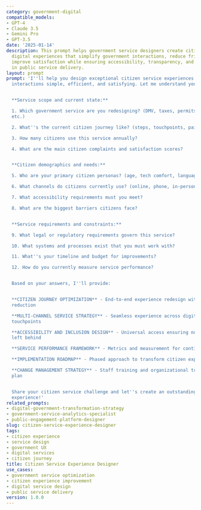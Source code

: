 ```yaml
---
category: government-digital
compatible_models:
- GPT-4
- Claude 3.5
- Gemini Pro
- GPT-3.5
date: '2025-01-14'
description: This prompt helps government service designers create citizen-centered
  digital experiences that simplify government interactions, reduce friction, and
  improve satisfaction while ensuring accessibility, transparency, and effectiveness
  in public service delivery.
layout: prompt
prompt: 'I''ll help you design exceptional citizen service experiences that make government
  interactions simple, efficient, and satisfying. Let me understand your service context:


  **Service scope and current state:**

  1. Which government service are you redesigning? (DMV, taxes, permits, benefits,
  etc.)

  2. What''s the current citizen journey like? (steps, touchpoints, pain points)

  3. How many citizens use this service annually?

  4. What are the main citizen complaints and satisfaction scores?


  **Citizen demographics and needs:**

  5. Who are your primary citizen personas? (age, tech comfort, languages, abilities)

  6. What channels do citizens currently use? (online, phone, in-person, mail)

  7. What accessibility requirements must you meet?

  8. What are the biggest barriers citizens face?


  **Service requirements and constraints:**

  9. What legal or regulatory requirements govern this service?

  10. What systems and processes exist that you must work with?

  11. What''s your timeline and budget for improvements?

  12. How do you currently measure service performance?


  Based on your answers, I''ll provide:


  **CITIZEN JOURNEY OPTIMIZATION** - End-to-end experience redesign with friction
  reduction

  **MULTI-CHANNEL SERVICE STRATEGY** - Seamless experience across digital and physical
  touchpoints

  **ACCESSIBILITY AND INCLUSION DESIGN** - Universal access ensuring no citizen is
  left behind

  **SERVICE PERFORMANCE FRAMEWORK** - Metrics and measurement for continuous improvement

  **IMPLEMENTATION ROADMAP** - Phased approach to transform citizen experience

  **CHANGE MANAGEMENT STRATEGY** - Staff training and organizational transformation
  plan


  Share your citizen service challenge and let''s create an outstanding government
  experience!'
related_prompts:
- digital-government-transformation-strategy
- government-service-analytics-specialist
- public-engagement-platform-designer
slug: citizen-service-experience-designer
tags:
- citizen experience
- service design
- government UX
- digital services
- citizen journey
title: Citizen Service Experience Designer
use_cases:
- government service optimization
- citizen experience improvement
- digital service design
- public service delivery
version: 1.0.0
---
```

